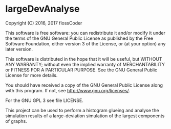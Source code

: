 # largeDevAnalyse

Copyright (C) 2016, 2017 flossCoder

This software is free software: you can redistribute it and/or modify it under the terms of the GNU General Public License as published by the Free Software Foundation, either version 3 of the License, or (at your option) any later version.

This software is distributed in the hope that it will be useful, but WITHOUT ANY WARRANTY; without even the implied warranty of MERCHANTABILITY or FITNESS FOR A PARTICULAR PURPOSE. See the GNU General Public License for more details.

You should have received a copy of the GNU General Public License along with this program. If not, see http://www.gnu.org/licenses/.

For the GNU GPL 3 see file LICENSE.

This project can be used to perform a histogram glueing and analyse the simulation results of a large-deviation simulation of the largest components of graphs.
